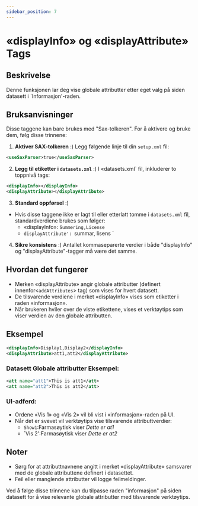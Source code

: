```yaml
---
sidebar_position: 7
---
```

# «displayInfo» og «displayAttribute» Tags

## Beskrivelse
Denne funksjonen lar deg vise globale attributter etter eget valg på siden datasett i `Informasjon'-raden.

## Bruksanvisninger
Disse taggene kan bare brukes med \"Sax-tolkeren\". For å aktivere og bruke dem, følg disse trinnene:

1.  **Aktiver SAX-tolkeren** :)
Legg følgende linje til din `setup.xml` fil:
   ```xml
   <useSaxParser>true</useSaxParser>
   ```

2.  **Legg til etiketter i `datasets.xml`** :)
I «datasets.xml` fil, inkluderer to toppnivå tags:
   ```xml
   <displayInfo></displayInfo>
   <displayAttribute></displayAttribute>
   ```

3.  **Standard oppførsel** :)
   - Hvis disse taggene ikke er lagt til eller etterlatt tomme i `datasets.xml` fil, standardverdiene brukes som følger:
     - «displayInfo»: `Summering,License `
     - `displayAttribute': `summar, lisens `

4.  **Sikre konsistens** :)
Antallet kommaseparerte verdier i både \"displayInfo\" og \"displayAttribute\"-tagger må være det samme.

## Hvordan det fungerer
- Merken «displayAttribute» angir globale attributter (definert innenfor&lt;`addAttributes`&gt; tag) som vises for hvert datasett.
- De tilsvarende verdiene i merket «displayInfo» vises som etiketter i raden «informasjon».
- Når brukeren hviler over de viste etikettene, vises et verktøytips som viser verdien av den globale attributten.

## Eksempel
```xml
<displayInfo>Display1,Display2</displayInfo>
<displayAttribute>att1,att2</displayAttribute>
```

### Datasett Globale attributter Eksempel:
```xml
<att name="att1">This is att1</att>
<att name="att2">This is att2</att>
```

### UI-adferd:
- Ordene «Vis 1» og «Vis 2» vil bli vist i «informasjon»-raden på UI.
- Når det er svevet vil verktøytips vise tilsvarende attributtverdier:
  - `Show1`:Farmasøytisk viser _Dette er at1_
  - `Vis 2':Farmasøytisk viser _Dette er at2_

## Noter
- Sørg for at attributtnavnene angitt i merket «displayAttribute» samsvarer med de globale attributtene definert i datasettet.
- Feil eller manglende attributter vil logge feilmeldinger.

Ved å følge disse trinnene kan du tilpasse raden \"informasjon\" på siden datasett for å vise relevante globale attributter med tilsvarende verktøytips.
